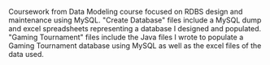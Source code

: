 Coursework from Data Modeling course focused on RDBS design and maintenance using MySQL. "Create Database" files include a MySQL dump and excel spreadsheets representing a database I designed and populated. "Gaming Tournament" files include the Java files I wrote to populate a  Gaming Tournament database using MySQL as well as the excel files of the data used.
